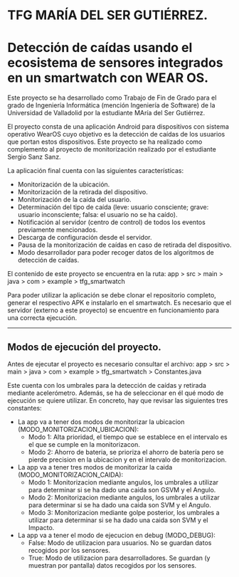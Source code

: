 # TFG MARÍA DEL SER GUTIÉRREZ. 
# Detección de caídas usando el ecosistema de sensores integrados en un smartwatch con WEAR OS.

Este proyecto se ha desarrollado como Trabajo de Fin de Grado para el grado de Ingeniería Informática (mención Ingeniería de Software) de la Universidad de Valladolid por la estudiante MAría del Ser Gutiérrez.

El proyecto consta de una aplicación Android para dispositivos con sistema operativo WearOS cuyo objetivo es la detección de caídas de los usuarios que portan estos dispositivos. Este proyecto se ha realizado como complemento al proyecto de monitorización realizado por el estudiante Sergio Sanz Sanz.

La aplicación final cuenta con las siguientes características:

 - Monitorización de la ubicación.
 - Monitorización de la retirada del dispositivo.
 - Monitorización de la caída del usuario.
 - Determinación del tipo de caída (leve: usuario consciente; grave: usuario inconsciente; falsa: el usuario no se ha caído).
 - Notificación al servidor (centro de control) de todos los eventos previamente mencionados.
 - Descarga de configuración desde el servidor.
 - Pausa de la monitorización de caídas en caso de retirada del dispositivo.
 - Modo desarrollador para poder recoger datos de los algoritmos de detección de caídas.

El contenido de este proyecto se encuentra en la ruta: app > src > main > java > com > example > tfg_smartwatch

Para poder utilizar la aplicación se debe clonar el repositorio completo, generar el respectivo APK e instalarlo en el smartwatch. Es necesario que el servidor (externo a este proyecto) se encuentre en funcionamiento para una correcta ejecución.

___

## Modos de ejecución del proyecto.

Antes de ejecutar el proyecto es necesario consultar el archivo: app > src > main > java > com > example > tfg_smartwatch > Constantes.java

Este cuenta con los umbrales para la detección de caídas y retirada mediante acelerómetro. Además, se ha de seleccionar en él qué modo de ejecución se quiere utilizar. En concreto, hay que revisar las siguientes tres constantes:


* La app va a tener dos modos de monitorizar la ubicacion (MODO_MONITORIZACION_UBICACION):
    * Modo 1: Alta prioridad, el tiempo que se establece en el intervalo es el que se cumple en la monitorizacon.
    * Modo 2: Ahorro de bateria, se prioriza el ahorro de batería pero se pierde precision en la ubicacion y en el intervalo de monitorizacion.
* La app va a tener tres modos de monitorizar la caida (MODO_MONITORIZACION_CAIDA):
    * Modo 1: Monitorizacion mediante angulos, los umbrales a utilizar para determinar si se ha dado una caida son GSVM y el Angulo.
    * Modo 2: Monitorizacion mediante angulos, los umbrales a utilizar para determinar si se ha dado una caida son SVM y el Angulo.
    * Modo 3: Monitorizacion mediante golpe posterior, los umbrales a utilizar para determinar si se ha dado una caida son SVM y el Impacto.
* La app va a tener el modo de ejecucion en debug (MODO_DEBUG):
    * False: Modo de utilizacion para usuarios. No se guardan datos recogidos por los sensores.
    * True: Modo de utilizacion para desarrolladores. Se guardan (y muestran por pantalla) datos recogidos por los sensores.
